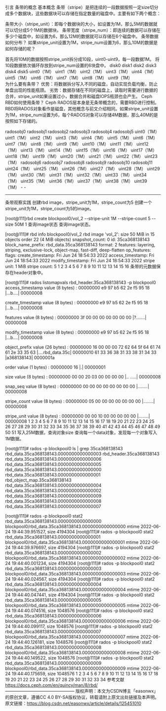 引言
条带的概念
基本概念
条带（stripe）是把连续的一段数据按照一定size切分成多个数据块，这些数据块可以存储在指定数量的磁盘中。主要有如下两个概念：

条带大小（stripe_unit）：即每个数据块的大小，如设置为1M，那么5M的数据就可以切分成5个1M的数据块。
条带宽度（stripe_num）：即连续的数据可以存储在多少个磁盘中，如设置为6，那么12M的数据就可以存储在6个磁盘中。
条带数据如何分布？
如果stripe_unit设置为1M，stripe_num设置为6，那么10M的数据是如何存储的呢？

首先将10M的数据按照stripe_unit拆分成10段，uint0-uint9，每一段数据1M。
将10段数据依次循环存放到stripe_num设置的6块盘中。
disk0	disk1	disk2	disk3	disk4	disk5
uint0（1M）	uint1（1M）	uint2（1M）	uint3（1M）	uint4（1M）	uint5（1M）
uint6（1M）	uint7（1M）	uint8（1M）	uint9（1M）		
为什么要有条带？
优势：将数据拆分写入不同的磁盘，自动实现负载均衡，防止单盘出现的性能瓶颈。
劣势：数据存储在不同的磁盘上，读取时需要进行数据的合并，stripe_unit如果设置过小，数据合并和磁盘IOPS瓶颈也会产生。
Ceph RBD如何使用条带？
Ceph RADOS层本身是无条带概念的，需要RBD进行控制。RBD将RADOS对象看作是磁盘，其他概念与前文介绍相同。如果stripe_unit设置为1M，stripe_num设置为6，每个RADOS对象可以存储4M数据，那么40M的是按照如下存储的。

radosobj0	radosobj1	radosobj2	radosobj3	radosobj4	radosobj5
uint0（1M）	uint1（1M）	uint2（1M）	uint3（1M）	uint4（1M）	uint5（1M）
uint6（1M）	uint7（1M）	uint8（1M）	uint9（1M）	uint10（1M）	uint11（1M）
uint12（1M）	uint13（1M）	uint14（1M）	uint15（1M）	uint16（1M）	uint17（1M）
uint18（1M）	uint19（1M）	uint20（1M）	uint21（1M）	uint22（1M）	uint23（1M）
radosobj6	radosobj7	radosobj8	radosobj9	radosobj10	radosobj11
uint24（1M）	uint25（1M）	uint26（1M）	uint27（1M）	uint28（1M）	uint29（1M）
uint30（1M）	uint31（1M）	uint32（1M）	uint33（1M）	uint34（1M）	uint35（1M）
uint36（1M）	uint37（1M）	uint38（1M）	uint39（1M）	-	-
-	-	-	-	-	-
条带观察实践
创建rbd image，stripe_unit为1M，stripe_count为5
创建一个stripe_unit为1M，stripe_count为5的image。

[root@111]rbd create blockpool0/vol_2 --stripe-unit 1M --stripe-count 5 --size 50M
1
查询image状态
查询image状态。

[root@111]# rbd info blockpool0/vol_2
rbd image 'vol_2':
        size 50 MiB in 15 objects
        order 22 (4 MiB objects)
        snapshot_count: 0
        id: 35ca368138143
        block_name_prefix: rbd_data.35ca368138143
        format: 2
        features: layering, striping, exclusive-lock, object-map, fast-diff, deep-flatten
        op_features: 
        flags: 
        create_timestamp: Fri Jun 24 18:54:33 2022
        access_timestamp: Fri Jun 24 18:54:33 2022
        modify_timestamp: Fri Jun 24 18:54:33 2022
        stripe unit: 1 MiB
        stripe count: 5
1
2
3
4
5
6
7
8
9
10
11
12
13
14
15
16
条带的元数据保存在header对象中。

[root@111]# rados listomapvals rbd_header.35ca368138143 -p blockpool0
access_timestamp
value (8 bytes) :
00000000  e9 97 b5 62 2e f5 95 18                           |...b....|
00000008

create_timestamp
value (8 bytes) :
00000000  e9 97 b5 62 2e f5 95 18                           |...b....|
00000008

features
value (8 bytes) :
00000000  3f 00 00 00 00 00 00 00                           |?.......|
00000008

modify_timestamp
value (8 bytes) :
00000000  e9 97 b5 62 2e f5 95 18                           |...b....|
00000008

object_prefix
value (26 bytes) :
00000000  16 00 00 00 72 62 64 5f  64 61 74 61 2e 33 35 63  |....rbd_data.35c|
00000010  61 33 36 38 31 33 38 31  34 33                    |a368138143|
0000001a

order
value (1 bytes) :
00000000  16                                                |.|
00000001

size
value (8 bytes) :
00000000  00 00 20 03 00 00 00 00                           |.. .....|
00000008

snap_seq
value (8 bytes) :
00000000  00 00 00 00 00 00 00 00                           |........|
00000008

stripe_count
value (8 bytes) :
00000000  05 00 00 00 00 00 00 00                           |........|
00000008

stripe_unit
value (8 bytes) :
00000000  00 00 10 00 00 00 00 00                           |........|
00000008
1
2
3
4
5
6
7
8
9
10
11
12
13
14
15
16
17
18
19
20
21
22
23
24
25
26
27
28
29
30
31
32
33
34
35
36
37
38
39
40
41
42
43
44
45
46
47
48
49
50
51
写入25M数据，查询对象size
查询每一个data对象，发现每一个对象写入1M数据。

[root@111]# rados -p blockpool0 ls | grep 35ca368138143
rbd_data.35ca368138143.0000000000000003
rbd_header.35ca368138143
rbd_data.35ca368138143.0000000000000006
rbd_data.35ca368138143.0000000000000005
rbd_data.35ca368138143.0000000000000000
rbd_data.35ca368138143.0000000000000001
rbd_object_map.35ca368138143
rbd_data.35ca368138143.0000000000000004
rbd_data.35ca368138143.0000000000000002
rbd_data.35ca368138143.0000000000000009
rbd_data.35ca368138143.0000000000000008
rbd_data.35ca368138143.0000000000000007

[root@111]# rados -p blockpool0 stat2 rbd_data.35ca368138143.0000000000000000
blockpool0/rbd_data.35ca368138143.0000000000000000 mtime 2022-06-24 19:44:39.951527, size 4194304
[root@111]# rados -p blockpool0 stat2 rbd_data.35ca368138143.0000000000000001
blockpool0/rbd_data.35ca368138143.0000000000000001 mtime 2022-06-24 19:44:39.976697, size 4194304
[root@111]# rados -p blockpool0 stat2 rbd_data.35ca368138143.0000000000000002
blockpool0/rbd_data.35ca368138143.0000000000000002 mtime 2022-06-24 19:44:40.001234, size 4194304
[root@111]# rados -p blockpool0 stat2 rbd_data.35ca368138143.0000000000000003
blockpool0/rbd_data.35ca368138143.0000000000000003 mtime 2022-06-24 19:44:40.024567, size 4194304
[root@111]# rados -p blockpool0 stat2 rbd_data.35ca368138143.0000000000000004
blockpool0/rbd_data.35ca368138143.0000000000000004 mtime 2022-06-24 19:44:40.047441, size 4194304
[root@111]# rados -p blockpool0 stat2 rbd_data.35ca368138143.0000000000000005
blockpool0/rbd_data.35ca368138143.0000000000000005 mtime 2022-06-24 19:44:40.074516, size 1048576
[root@111]# rados -p blockpool0 stat2 rbd_data.35ca368138143.0000000000000006
blockpool0/rbd_data.35ca368138143.0000000000000006 mtime 2022-06-24 19:44:40.099117, size 1048576
[root@111]# rados -p blockpool0 stat2 rbd_data.35ca368138143.0000000000000007
blockpool0/rbd_data.35ca368138143.0000000000000007 mtime 2022-06-24 19:44:40.126181, size 1048576
[root@111]# rados -p blockpool0 stat2 rbd_data.35ca368138143.0000000000000008
blockpool0/rbd_data.35ca368138143.0000000000000008 mtime 2022-06-24 19:44:40.149522, size 1048576
[root@111]# rados -p blockpool0 stat2 rbd_data.35ca368138143.0000000000000009
blockpool0/rbd_data.35ca368138143.0000000000000009 mtime 2022-06-24 19:44:40.175659, size 1048576
1
2
3
4
5
6
7
8
9
10
11
12
13
14
15
16
17
18
19
20
21
22
23
24
25
26
27
28
29
30
31
32
33
34
参考文献
https://docs.ceph.com/en/quincy/man/8/rbd/
————————————————
版权声明：本文为CSDN博主「easonwx」的原创文章，遵循CC 4.0 BY-SA版权协议，转载请附上原文出处链接及本声明。
原文链接：https://blog.csdn.net/easonwx/article/details/125451010